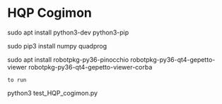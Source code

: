 # HQP Cogimon

sudo apt install python3-dev python3-pip

sudo pip3 install numpy quadprog

sudo apt install robotpkg-py36-pinocchio robotpkg-py36-qt4-gepetto-viewer robotpkg-py36-qt4-gepetto-viewer-corba

```to run```

python3 test_HQP_cogimon.py
